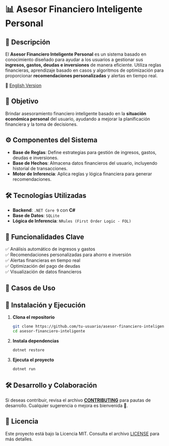 # 📊 Asesor Financiero Inteligente Personal

## 📌 Descripción
El **Asesor Financiero Inteligente Personal** es un sistema basado en conocimiento diseñado para ayudar a los usuarios a gestionar sus **ingresos, gastos, deudas e inversiones** de manera eficiente. Utiliza reglas financieras, aprendizaje basado en casos y algoritmos de optimización para proporcionar **recomendaciones personalizadas** y alertas en tiempo real.

📄 [English Version](README_EN.md)

## 🎯 Objetivo
Brindar asesoramiento financiero inteligente basado en la **situación económica personal** del usuario, ayudando a mejorar la planificación financiera y la toma de decisiones.

## ⚙️ Componentes del Sistema
- **Base de Reglas**: Define estrategias para gestión de ingresos, gastos, deudas e inversiones.
- **Base de Hechos**: Almacena datos financieros del usuario, incluyendo historial de transacciones.
- **Motor de Inferencia**: Aplica reglas y lógica financiera para generar recomendaciones.

## 🛠️ Tecnologías Utilizadas
- **Backend**: `.NET Core 9` con **C#**
- **Base de Datos**: `SQLite`
- **Lógica de Inferencia**: `NRules (First Order Logic - FOL)`

## 🚀 Funcionalidades Clave
✅ Análisis automático de ingresos y gastos  
✅ Recomendaciones personalizadas para ahorro e inversión  
✅ Alertas financieras en tiempo real  
✅ Optimización del pago de deudas  
✅ Visualización de datos financieros  

## 📌 Casos de Uso

## 📂 Instalación y Ejecución
1. **Clona el repositorio**  
   ```bash
   git clone https://github.com/tu-usuario/asesor-financiero-inteligente.git
   cd asesor-financiero-inteligente
   ```
2. **Instala dependencias**  
   ```bash
   dotnet restore
   ```
3. **Ejecuta el proyecto**  
   ```bash
   dotnet run
   ```

## 🛠️ Desarrollo y Colaboración
Si deseas contribuir, revisa el archivo **[CONTRIBUTING](CONTRIBUTING.md)** para pautas de desarrollo. Cualquier sugerencia o mejora es bienvenida 🚀.

## 📄 Licencia
Este proyecto está bajo la Licencia MIT. Consulta el archivo [LICENSE](LICENSE) para más detalles.
